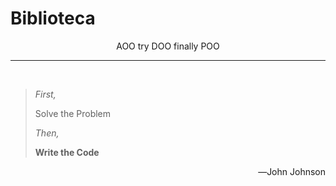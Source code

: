 # Biblioteca

<div align="center">
AOO try DOO finally POO
</div>

---
<br/>

> *First,*
>
> Solve the Problem
>
> *Then,*
>
> **Write the Code**

<div align="right">
―John Johnson
</div>
